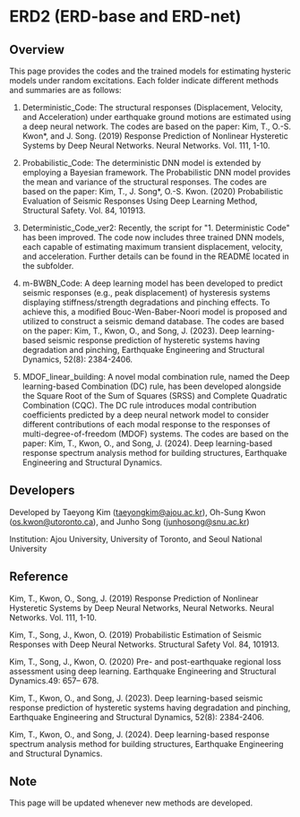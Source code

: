 # ERD2 (ERD-base and ERD-net)

## Overview
This page provides the codes and the trained models for estimating hysteric models under random excitations. Each folder indicate different methods and summaries are as follows:

1. Deterministic_Code: The structural responses (Displacement, Velocity, and Acceleration) under earthquake ground motions are estimated using a deep neural network. The codes are based on the paper: Kim, T., O.-S. Kwon*, and J. Song. (2019) Response Prediction of Nonlinear Hysteretic Systems by Deep Neural Networks. Neural Networks. Vol. 111, 1-10.

2. Probabilistic_Code: 
The deterministic DNN model is extended by employing a Bayesian framework. The Probabilistic DNN model provides the mean and variance of the structural responses. The codes are based on the paper: Kim, T., J. Song*, O.-S. Kwon. (2020) Probabilistic Evaluation of Seismic Responses Using Deep Learning Method, Structural Safety. Vol. 84, 101913.

3. Deterministic_Code_ver2: Recently, the script for "1. Deterministic Code" has been improved. The code now includes three trained DNN models, each capable of estimating maximum transient displacement, velocity, and acceleration. Further details can be found in the README located in the subfolder.

4. m-BWBN_Code: A deep learning model has been developed to predict seismic responses (e.g., peak displacement) of hysteresis systems displaying stiffness/strength degradations and pinching effects. To achieve this, a modified Bouc-Wen-Baber-Noori model is proposed and utilized to construct a seismic demand database. The codes are based on the paper: Kim, T., Kwon, O., and Song, J. (2023). Deep learning-based seismic response prediction of hysteretic systems having degradation and pinching, Earthquake Engineering and Structural Dynamics, 52(8): 2384-2406.

5. MDOF_linear_building: A novel modal combination rule, named the Deep learning-based Combination (DC) rule, has been developed alongside the Square Root of the Sum of Squares (SRSS) and Complete Quadratic Combination (CQC). The DC rule introduces modal contribution coefficients predicted by a deep neural network model to consider different contributions of each modal response to the responses of multi-degree-of-freedom (MDOF) systems. The codes are based on the paper: Kim, T., Kwon, O., and Song, J. (2024). Deep learning-based response spectrum analysis method for building structures, Earthquake Engineering and Structural Dynamics.


## Developers
Developed by Taeyong Kim (taeyongkim@ajou.ac.kr), Oh-Sung Kwon (os.kwon@utoronto.ca), and Junho Song (junhosong@snu.ac.kr)


Institution: Ajou University, University of Toronto, and Seoul National University

## Reference
Kim, T., Kwon, O., Song, J. (2019) Response Prediction of Nonlinear Hysteretic Systems by Deep Neural Networks, Neural Networks. Neural Networks. Vol. 111, 1-10.

Kim, T., Song, J., Kwon, O. (2019) Probabilistic Estimation of Seismic Responses with Deep Neural Networks. Structural Safety Vol. 84, 101913.

Kim, T., Song, J., Kwon, O. (2020) Pre- and post-earthquake regional loss assessment using deep learning. Earthquake Engineering and Structural Dynamics.49: 657– 678.

Kim, T., Kwon, O., and Song, J. (2023). Deep learning-based seismic response prediction of hysteretic systems having degradation and pinching, Earthquake Engineering and Structural Dynamics, 52(8): 2384-2406. 

Kim, T., Kwon, O., and Song, J. (2024). Deep learning-based response spectrum analysis method for building structures, Earthquake Engineering and Structural Dynamics.

## Note
This page will be updated whenever new methods are developed.
